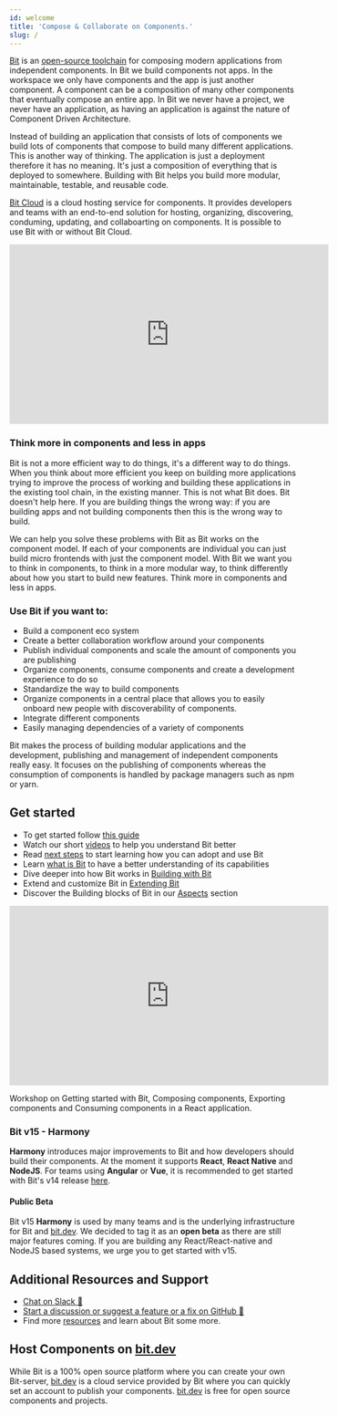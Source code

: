 ```yaml
---
id: welcome
title: 'Compose & Collaborate on Components.'
slug: /
---
```


[Bit](/essentials/what-is-bit) is an [open-source toolchain](https://github.com/teambit/bit) for composing modern applications from independent components. In Bit we build components not apps. In the workspace we only have components and the app is just another component. A component can be a composition of many other components that eventually compose an entire app. In Bit we never have a project, we never have an application, as having an application is against the nature of Component Driven Architecture.

Instead of building an application that consists of lots of components we build lots of components that compose to build many different applications. This is another way of thinking. The application is just a deployment therefore it has no meaning. It's just a composition of everything that is deployed to somewhere. Building with Bit helps you build more modular, maintainable, testable, and reusable code.

[Bit Cloud](https://bit.dev/) is a cloud hosting service for components. It provides developers and teams with an end-to-end solution for hosting, organizing, discovering, conduming, updating, and collaboarting on components. It is possible to use Bit with or without Bit Cloud.

<iframe width="560" height="315" src="https://www.youtube.com/embed/mbURSw1fhoc" title="Building Components in Harmony" frameborder="0" allow="accelerometer; autoplay; clipboard-write; encrypted-media; gyroscope; picture-in-picture" allowfullscreen></iframe>

### Think more in components and less in apps

Bit is not a more efficient way to do things, it's a different way to do things. When you think about more efficient you keep on building more applications trying to improve the process of working and building these applications in the existing tool chain, in the existing manner. This is not what Bit does. Bit doesn't help here. If you are building things the wrong way: if you are building apps and not building components then this is the wrong way to build.

We can help you solve these problems with Bit as Bit works on the component model. If each of your components are individual you can just build micro frontends with just the component model. With Bit we want you to think in components, to think in a more modular way, to think differently about how you start to build new features. Think more in components and less in apps.

### Use Bit if you want to:

- Build a component eco system
- Create a better collaboration workflow around your components
- Publish individual components and scale the amount of components you are publishing
- Organize components, consume components and create a development experience to do so
- Standardize the way to build components
- Organize components in a central place that allows you to easily onboard new people with discoverability of components.
- Integrate different components
- Easily managing dependencies of a variety of components

Bit makes the process of building modular applications and the development, publishing and management of independent components really easy. It focuses on the publishing of components whereas the consumption of components is handled by package managers such as npm or yarn.

## Get started

- To get started follow [this guide](/getting-started/installing-bit)
- Watch our short [videos](/resources/videos) to help you understand Bit better
- Read [next steps](getting-started/whats-next) to start learning how you can adopt and use Bit
- Learn [what is Bit](essentials/what-is-bit) to have a better understanding of its capabilities
- Dive deeper into how Bit works in [Building with Bit](/building-with-bit/manage-workspace)
- Extend and customize Bit in [Extending Bit](/extending-bit/adding-a-new-tab)
- Discover the Building blocks of Bit in our [Aspects](/aspects/aspects-overview) section

<iframe width="560" height="315" src="https://www.youtube.com/embed/7afMBwj5fR4" title="Let's Build with Bit" frameborder="0" allow="accelerometer; autoplay; clipboard-write; encrypted-media; gyroscope; picture-in-picture" allowfullscreen></iframe>

Workshop on Getting started with Bit, Composing components, Exporting components and Consuming components in a React application.

### Bit v15 - Harmony

**Harmony** introduces major improvements to Bit and how developers should build their components. At the moment it supports **React**, **React Native** and **NodeJS**. For teams using **Angular** or **Vue**, it is recommended to get started with Bit's v14 release [here](https://docs.bit.dev).

#### Public Beta

Bit v15 **Harmony** is used by many teams and is the underlying infrastructure for Bit and [bit.dev](https://bit.dev). We decided to tag it as an **open beta** as there are still major features coming. If you are building any React/React-native and NodeJS based systems, we urge you to get started with v15.

## Additional Resources and Support

- [Chat on Slack :beers:](https://join.slack.com/t/bit-dev-community/shared_invite/zt-o2tim18y-UzwOCFdTafmFKEqm2tXE4w)
- [Start a discussion or suggest a feature or a fix on GitHub :wrench:](https://github.com/teambit/bit/issues)
- Find more [resources](resources/conference-talks) and learn about Bit some more.

## Host Components on [bit.dev](https://bit.dev)

While Bit is a 100% open source platform where you can create your own Bit-server, [bit.dev](https://bit.dev) is a cloud service provided by Bit where you can quickly set an account to publish your components. [bit.dev](https://bit.dev) is free for open source components and projects.
